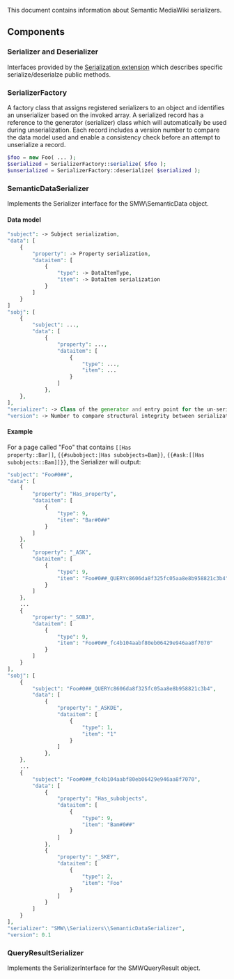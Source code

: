 This document contains information about Semantic MediaWiki serializers.

## Components

### Serializer and Deserializer
Interfaces provided by the [Serialization extension][serialization] which describes specific serialize/deserialze public methods.

### SerializerFactory
A factory class that assigns registered serializers to an object and identifies an unserializer based on the invoked array. A serialized record has a reference to the generator (serializer) class which will automatically be used during unserialization. Each record includes a version number to compare the data model used and enable a consistency check before an attempt to unserialize a record.

```php
$foo = new Foo( ... );
$serialized = SerializerFactory::serialize( $foo );
$unserialized = SerializerFactory::deserialize( $serialized );
```

### SemanticDataSerializer
Implements the Serializer interface for the SMW\SemanticData object.

#### Data model
```php
"subject": -> Subject serialization,
"data": [
	{
		"property": -> Property serialization,
		"dataitem": [
			{
				"type": -> DataItemType,
				"item": -> DataItem serialization
			}
		]
	}
]
"sobj": [
	{
		"subject": ...,
		"data": [
			{
				"property": ...,
				"dataitem": [
					{
						"type": ...,
						"item": ...
					}
				]
			},
	},
],
"serializer": -> Class of the generator and entry point for the un-serializer,
"version": -> Number to compare structural integrity between serialization and un-serialization
```
#### Example
For a page called "Foo" that contains <code>[[Has property::Bar]]</code>, <code>{{#subobject:|Has subobjects=Bam}}</code>, <code>{{#ask:[[Has subobjects::Bam]]}}</code>, the Serializer will output:

```php
"subject": "Foo#0##",
"data": [
	{
		"property": "Has_property",
		"dataitem": [
			{
				"type": 9,
				"item": "Bar#0##"
			}
		]
	},
	{
		"property": "_ASK",
		"dataitem": [
			{
				"type": 9,
				"item": "Foo#0##_QUERYc8606da8f325fc05aa8e8b958821c3b4"
			}
		]
	},
	...
	{
		"property": "_SOBJ",
		"dataitem": [
			{
				"type": 9,
				"item": "Foo#0##_fc4b104aabf80eb06429e946aa8f7070"
			}
		]
	}
],
"sobj": [
	{
		"subject": "Foo#0##_QUERYc8606da8f325fc05aa8e8b958821c3b4",
		"data": [
			{
				"property": "_ASKDE",
				"dataitem": [
					{
						"type": 1,
						"item": "1"
					}
				]
			},
	},
	...
	{
		"subject": "Foo#0##_fc4b104aabf80eb06429e946aa8f7070",
		"data": [
			{
				"property": "Has_subobjects",
				"dataitem": [
					{
						"type": 9,
						"item": "Bam#0##"
					}
				]
			},
			{
				"property": "_SKEY",
				"dataitem": [
					{
						"type": 2,
						"item": "Foo"
					}
				]
			}
		]
	}
],
"serializer": "SMW\\Serializers\\SemanticDataSerializer",
"version": 0.1
```

### QueryResultSerializer
Implements the SerializerInterface for the SMWQueryResult object.

[serialization]: [https://github.com/wikimedia/mediawiki-extensions-Serialization]
